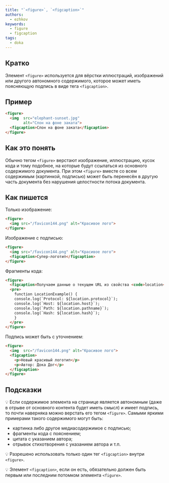 ```yaml
---
title: "`<figure>`, `<figcaption>`"
authors:
  - ezhkov
keywords:
  - figure
  - figcaption
tags:
  - doka
---
```


## Кратко

Элемент `<figure>` используется для вёрстки иллюстраций, изображений или другого автономного содержимого, которое может иметь поясняющую подпись в виде тега `<figcaption>`.

## Пример

```html
<figure>
  <img  src="elephant-sunset.jpg"
        alt="Слон на фоне заката">
  <figcaption>Слон на фоне заката</figcaption>
</figure>
```

## Как это понять

Обычно тегом `<figure>` верстают изображение, иллюстрацию, кусок кода и тому подобное, на которые будут ссылаться из основного содержимого документа. При этом `<figure>` вместе со всем содержимым (картинкой, подписью) может быть перенесён в другую часть документа без нарушения целостности потока документа.

## Как пишется

Только изображение:

```html
<figure>
  <img src="/favicon144.png" alt="Красивое лого">
</figure>
```

Изображение с подписью:

```html
<figure>
  <img src="/favicon144.png" alt="Красивое лого">
  <figcaption>Супер-логотип</figcaption>
</figure>
```

Фрагменты кода:

```html
<figure>
  <figcaption>Получаем данные о текущем URL из свойства <code>location</code>.</figcaption>
  <pre>
    function LocationExample() {
    console.log(`Protocol: ${location.protocol}`);
    console.log(`Host: ${location.host}`);
    console.log(`Path: ${location.pathname}`);
    console.log(`Hash: ${location.hash}`);
    }
  </pre>
</figure>
```

Подпись может быть с уточнением:

```html
<figure>
  <img  src="/favicon144.png" alt="Красивое лого">
  <figcaption>
    <p>Новый красивый логотип</p>
    <p>Автор: Дока Дог</p>
  </figcaption>
</figure>

```


## Подсказки

💡 Если содержимое элемента на странице является автономным (даже в отрыве от основного контента будет иметь смысл) и имеет подпись, то почти наверняка можно верстать его тегом `<figure>`. Самыми яркими примерами такого содержимого могут быть:

- картинка либо другое медиасодержимое с подписью;
- фрагменты кода с пояснением;
- цитата с указанием автора;
- отрывок стихотворения с указанием автора и т.п.

💡 Разрешено использовать только один тег `<figcaption>` внутри `<figure>`.

💡 Элемент `<figcaption>`, если он есть, обязательно должен быть первым или последним потомком элемента `<figure>`.
